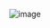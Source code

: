 ![image](https://github.com/JonathanPventura/angular-PlayStationStore/assets/23200330/f520a1d3-9290-4900-a874-e7d9509873c0)
